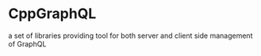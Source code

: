 # CppGraphQL
a set of libraries providing tool for both server and client side management of GraphQL
